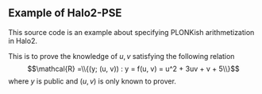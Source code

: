 ## Example of Halo2-PSE
This source code is an example about specifying PLONKish arithmetization in Halo2.

This is to prove the knowledge of $u, v$ satisfying the following relation
$$\mathcal{R} =\\{(y; (u, v)) : y = f(u, v) = u^2 + 3uv + v + 5\\}$$
where $y$ is public and $(u, v)$ is only known to prover.
